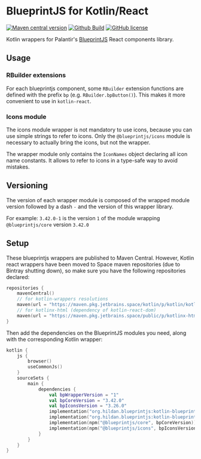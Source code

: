 # BlueprintJS for Kotlin/React

[![Maven central version](https://img.shields.io/maven-central/v/org.hildan.blueprintjs/kotlin-blueprintjs-core.svg)](http://mvnrepository.com/artifact/org.hildan.blueprintjs/kotlin-blueprintjs-core)
[![Github Build](https://img.shields.io/github/workflow/status/joffrey-bion/kotlin-blueprintjs/CI%20Build?label=build&logo=github)](https://github.com/joffrey-bion/kotlin-blueprintjs/actions?query=workflow%3A%22CI+Build%22)
[![GitHub license](https://img.shields.io/badge/license-MIT-blue.svg)](https://github.com/joffrey-bion/kotlin-blueprintjs/blob/main/LICENSE)

Kotlin wrappers for Palantir's [BlueprintJS](https://blueprintjs.com/) React components library.

## Usage

### RBuilder extensions

For each blueprintjs component, some `RBuilder` extension functions are defined with the prefix `bp` (e.g. `RBuilder.bpButton()`).
This makes it more convenient to use in `kotlin-react`.

### Icons module

The icons module wrapper is not mandatory to use icons, because you can use simple strings to refer to icons.
Only the `@blueprintjs/icons` module is necessary to actually bring the icons, but not the wrapper.

The wrapper module only contains the `IconNames` object declaring all icon name constants.
It allows to refer to icons in a type-safe way to avoid mistakes.

## Versioning

The version of each wrapper module is composed of the wrapped module version followed by a dash `-` and the version of
this wrapper library.

For example: `3.42.0-1` is the version `1` of the module wrapping `@blueprintjs/core` version `3.42.0`

## Setup

These blueprintjs wrappers are published to Maven Central.
However, Kotlin react wrappers have been moved to Space maven repositories (due to Bintray shutting down), 
so make sure you have the following repositories declared:

```kotlin
repositories {
    mavenCentral()
    // for kotlin-wrappers resolutions
    maven(url = "https://maven.pkg.jetbrains.space/kotlin/p/kotlin/kotlin-js-wrappers")
    // for kotlinx-html (dependency of kotlin-react-dom)
    maven(url = "https://maven.pkg.jetbrains.space/public/p/kotlinx-html/maven")
}
```

Then add the dependencies on the BlueprintJS modules you need, along with the corresponding Kotlin wrapper:

```kotlin
kotlin {
    js {
        browser()
        useCommonJs()
    }
    sourceSets {
        main {
            dependencies {
                val bpWrapperVersion = "1"
                val bpCoreVersion = "3.42.0"
                val bpIconsVersion = "3.26.0"
                implementation("org.hildan.blueprintjs:kotlin-blueprintjs-core:$bpCoreVersion-$bpWrapperVersion")
                implementation("org.hildan.blueprintjs:kotlin-blueprintjs-icons:$bpIconsVersion-$bpWrapperVersion")
                implementation(npm("@blueprintjs/core", bpCoreVersion))
                implementation(npm("@blueprintjs/icons", bpIconsVersion))
            }
        }
    }
}
```
